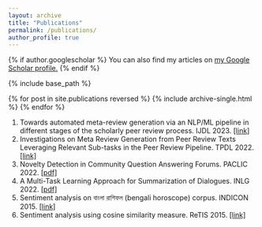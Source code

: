```yaml
---
layout: archive
title: "Publications"
permalink: /publications/
author_profile: true
---
```


{% if author.googlescholar %}
  You can also find my articles on <u><a href="{{author.googlescholar}}">my Google Scholar profile</a>.</u>
{% endif %}

{% include base_path %}

{% for post in site.publications reversed %}
  {% include archive-single.html %}
{% endfor %}

1. Towards automated meta-review generation via an NLP/ML pipeline in different stages of the scholarly peer review process. IJDL 2023. [[link]](https://link.springer.com/article/10.1007/s00799-023-00359-0)
2. Investigations on Meta Review Generation from Peer Review Texts Leveraging Relevant Sub-tasks in the Peer Review Pipeline. TPDL 2022. [[link]](https://link.springer.com/chapter/10.1007/978-3-031-16802-4_17)
3. Novelty Detection in Community Question Answering Forums. PACLIC 2022. [[pdf]](https://aclanthology.org/2022.paclic-1.58.pdf)
4. A Multi-Task Learning Approach for Summarization of Dialogues. INLG 2022. [[pdf]](https://aclanthology.org/2022.inlg-genchal.16.pdf)
5. Sentiment analysis on বাংলা রাশিফল (bengali horoscope) corpus. INDICON 2015. [[link]](https://ieeexplore.ieee.org/abstract/document/7443551)
6. Sentiment analysis using cosine similarity measure. ReTIS 2015. [[link]](https://ieeexplore.ieee.org/abstract/document/7232847)
